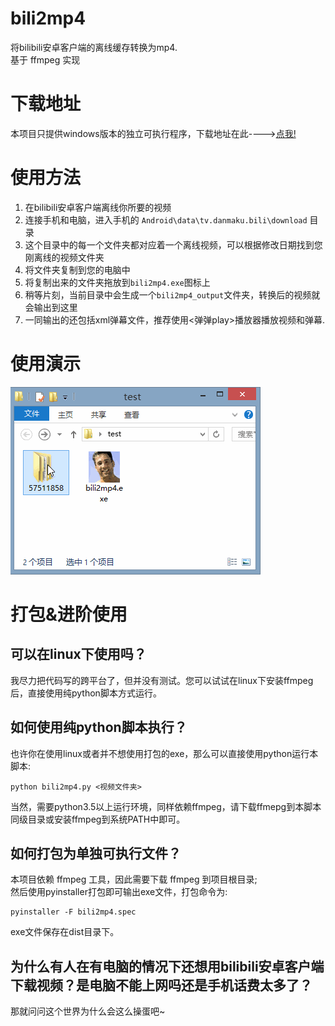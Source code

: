 # bili2mp4  
将bilibili安卓客户端的离线缓存转换为mp4.  
基于 ffmpeg 实现  

# 下载地址
本项目只提供windows版本的独立可执行程序，下载地址在此---->[点我!](https://github.com/bitdust/bili2mp4/releases)

# 使用方法  
1. 在bilibili安卓客户端离线你所要的视频  
2. 连接手机和电脑，进入手机的 `Android\data\tv.danmaku.bili\download` 目录
3. 这个目录中的每一个文件夹都对应着一个离线视频，可以根据修改日期找到您刚离线的视频文件夹
4. 将文件夹复制到您的电脑中
5. 将复制出来的文件夹拖放到`bili2mp4.exe`图标上
6. 稍等片刻，当前目录中会生成一个`bili2mp4_output`文件夹，转换后的视频就会输出到这里
7. 一同输出的还包括xml弹幕文件，推荐使用<弹弹play>播放器播放视频和弹幕.

# 使用演示
![使用演示](.\example.gif)

# 打包&进阶使用
## 可以在linux下使用吗？
我尽力把代码写的跨平台了，但并没有测试。您可以试试在linux下安装ffmpeg后，直接使用纯python脚本方式运行。
## 如何使用纯python脚本执行？
也许你在使用linux或者并不想使用打包的exe，那么可以直接使用python运行本脚本:  
```
python bili2mp4.py <视频文件夹>
```
当然，需要python3.5以上运行环境，同样依赖ffmpeg，请下载ffmepg到本脚本同级目录或安装ffmpeg到系统PATH中即可。
## 如何打包为单独可执行文件？
本项目依赖 ffmpeg 工具，因此需要下载 ffmpeg 到项目根目录;  
然后使用pyinstaller打包即可输出exe文件，打包命令为:
```
pyinstaller -F bili2mp4.spec
```
exe文件保存在dist目录下。
## 为什么有人在有电脑的情况下还想用bilibili安卓客户端下载视频？是电脑不能上网吗还是手机话费太多了？  
那就问问这个世界为什么会这么操蛋吧~  
